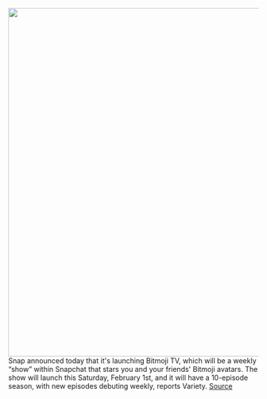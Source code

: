 <img src='https://cdn.vox-cdn.com/thumbor/UMMJpXcquOlEfH_93c9hqBFtlKo=/0x0:2040x1360/1200x800/filters:focal(857x517:1183x843)/cdn.vox-cdn.com/uploads/chorus_image/image/66222772/akrales_170802_1743_0178.0.jpg' width='700px' /><br/>
Snap announced today that it's launching Bitmoji TV, which will be a weekly “show” within Snapchat that stars you and your friends' Bitmoji avatars. The show will launch this Saturday, February 1st, and it will have a 10-episode season, with new episodes debuting weekly, reports Variety.
<a href='https://www.theverge.com/2020/1/30/21115607/snapchat-bitmoji-tv-saturday-morning-cartoon-season-episodes'> Source <a/>